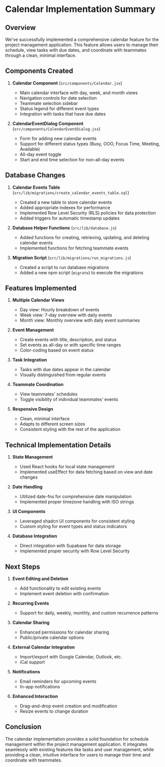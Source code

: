 # Calendar Implementation Summary

## Overview

We've successfully implemented a comprehensive calendar feature for the project management application. This feature allows users to manage their schedule, view tasks with due dates, and coordinate with teammates through a clean, minimal interface.

## Components Created

1. **Calendar Component** (`src/components/Calendar.jsx`)
   - Main calendar interface with day, week, and month views
   - Navigation controls for date selection
   - Teammate selection sidebar
   - Status legend for different event types
   - Integration with tasks that have due dates

2. **CalendarEventDialog Component** (`src/components/CalendarEventDialog.jsx`)
   - Form for adding new calendar events
   - Support for different status types (Busy, OOO, Focus Time, Meeting, Available)
   - All-day event toggle
   - Start and end time selection for non-all-day events

## Database Changes

1. **Calendar Events Table** (`src/lib/migrations/create_calendar_events_table.sql`)
   - Created a new table to store calendar events
   - Added appropriate indexes for performance
   - Implemented Row Level Security (RLS) policies for data protection
   - Added triggers for automatic timestamp updates

2. **Database Helper Functions** (`src/lib/database.js`)
   - Added functions for creating, retrieving, updating, and deleting calendar events
   - Implemented functions for fetching teammate events

3. **Migration Script** (`src/lib/migrations/run_migrations.js`)
   - Created a script to run database migrations
   - Added a new npm script (`migrate`) to execute the migrations

## Features Implemented

1. **Multiple Calendar Views**
   - Day view: Hourly breakdown of events
   - Week view: 7-day overview with daily events
   - Month view: Monthly overview with daily event summaries

2. **Event Management**
   - Create events with title, description, and status
   - Set events as all-day or with specific time ranges
   - Color-coding based on event status

3. **Task Integration**
   - Tasks with due dates appear in the calendar
   - Visually distinguished from regular events

4. **Teammate Coordination**
   - View teammates' schedules
   - Toggle visibility of individual teammates' events

5. **Responsive Design**
   - Clean, minimal interface
   - Adapts to different screen sizes
   - Consistent styling with the rest of the application

## Technical Implementation Details

1. **State Management**
   - Used React hooks for local state management
   - Implemented useEffect for data fetching based on view and date changes

2. **Date Handling**
   - Utilized date-fns for comprehensive date manipulation
   - Implemented proper timezone handling with ISO strings

3. **UI Components**
   - Leveraged shadcn UI components for consistent styling
   - Custom styling for event types and status indicators

4. **Database Integration**
   - Direct integration with Supabase for data storage
   - Implemented proper security with Row Level Security

## Next Steps

1. **Event Editing and Deletion**
   - Add functionality to edit existing events
   - Implement event deletion with confirmation

2. **Recurring Events**
   - Support for daily, weekly, monthly, and custom recurrence patterns

3. **Calendar Sharing**
   - Enhanced permissions for calendar sharing
   - Public/private calendar options

4. **External Calendar Integration**
   - Import/export with Google Calendar, Outlook, etc.
   - iCal support

5. **Notifications**
   - Email reminders for upcoming events
   - In-app notifications

6. **Enhanced Interaction**
   - Drag-and-drop event creation and modification
   - Resize events to change duration

## Conclusion

The calendar implementation provides a solid foundation for schedule management within the project management application. It integrates seamlessly with existing features like tasks and user management, while providing a clean, intuitive interface for users to manage their time and coordinate with teammates. 
